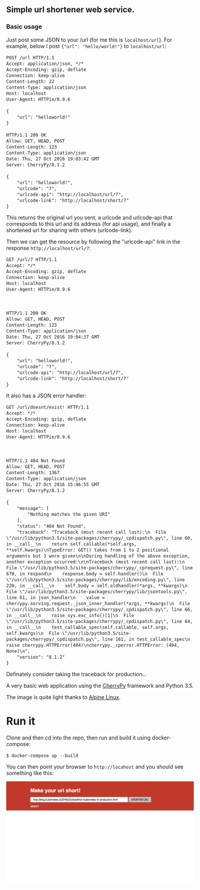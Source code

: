 ## Simple url shortener web service.
### Basic usage

Just post some JSON to your <hostname>/url (for me this is `localhost/url`). For example, below I post `{"url": "hello/world!"}` to `localhost/url`:

```HTTP
POST /url HTTP/1.1
Accept: application/json, */*
Accept-Encoding: gzip, deflate
Connection: keep-alive
Content-Length: 22
Content-Type: application/json
Host: localhost
User-Agent: HTTPie/0.9.6

{
    "url": "helloworld!"
}

HTTP/1.1 200 OK
Allow: GET, HEAD, POST
Content-Length: 123
Content-Type: application/json
Date: Thu, 27 Oct 2016 19:03:42 GMT
Server: CherryPy/8.1.2

{
    "url": "helloworld!",
    "urlcode": "7",
    "urlcode-api": "http://localhost/url/7",
    "urlcode-link": "http://localhost/short/7"
}
```

This returns the original url you sent, a urlcode and urlcode-api that corresponds to this url and its address (for api usage), and finally a shortened url for sharing with others (urlcode-link).

Then we can get the resource by following the "urlcode-api" link in the response `http://localhost/url/7`:

```HTTP
GET /url/7 HTTP/1.1
Accept: */*
Accept-Encoding: gzip, deflate
Connection: keep-alive
Host: localhost
User-Agent: HTTPie/0.9.6



HTTP/1.1 200 OK
Allow: GET, HEAD, POST
Content-Length: 123
Content-Type: application/json
Date: Thu, 27 Oct 2016 19:04:37 GMT
Server: CherryPy/8.1.2

{
    "url": "helloworld!",
    "urlcode": "7",
    "urlcode-api": "http://localhost/url/7",
    "urlcode-link": "http://localhost/short/7"
}
```

It also has a JSON error handler:

```HTTP
GET /url/doesnt/exist! HTTP/1.1
Accept: */*
Accept-Encoding: gzip, deflate
Connection: keep-alive
Host: localhost
User-Agent: HTTPie/0.9.6



HTTP/1.1 404 Not Found
Allow: GET, HEAD, POST
Content-Length: 1367
Content-Type: application/json
Date: Thu, 27 Oct 2016 15:46:55 GMT
Server: CherryPy/8.1.2

{
    "message": [
        "Nothing matches the given URI"
    ],
    "status": "404 Not Found",
    "traceback": "Traceback (most recent call last):\n  File \"/usr/lib/python3.5/site-packages/cherrypy/_cpdispatch.py\", line 60, in __call__\n    return self.callable(*self.args, **self.kwargs)\nTypeError: GET() takes from 1 to 2 positional arguments but 3 were given\n\nDuring handling of the above exception, another exception occurred:\n\nTraceback (most recent call last):\n  File \"/usr/lib/python3.5/site-packages/cherrypy/_cprequest.py\", line 670, in respond\n    response.body = self.handler()\n  File \"/usr/lib/python3.5/site-packages/cherrypy/lib/encoding.py\", line 220, in __call__\n    self.body = self.oldhandler(*args, **kwargs)\n  File \"/usr/lib/python3.5/site-packages/cherrypy/lib/jsontools.py\", line 61, in json_handler\n    value = cherrypy.serving.request._json_inner_handler(*args, **kwargs)\n  File \"/usr/lib/python3.5/site-packages/cherrypy/_cpdispatch.py\", line 66, in __call__\n    raise sys.exc_info()[1]\n  File \"/usr/lib/python3.5/site-packages/cherrypy/_cpdispatch.py\", line 64, in __call__\n    test_callable_spec(self.callable, self.args, self.kwargs)\n  File \"/usr/lib/python3.5/site-packages/cherrypy/_cpdispatch.py\", line 161, in test_callable_spec\n    raise cherrypy.HTTPError(404)\ncherrypy._cperror.HTTPError: (404, None)\n",
    "version": "8.1.2"
}
```

Definately consider taking the traceback for production...

A very basic web application using the
[CherryPy](http://cherrypy.org/) framework and Python 3.5.

The image is quite light thanks to
[Alpine Linux](https://hub.docker.com/r/frolvlad/alpine-python3/).


Run it
======

Clone and then cd into the repo, then run and build it using docker-compose:

```
$ docker-compose up --build
```

You can then point your browser to `http://locahost` and you should see something like this:

![alt text](siteimage.png "Site image.")
